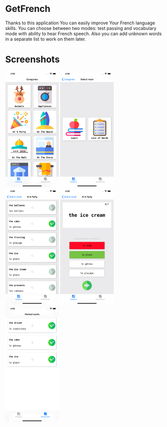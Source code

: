 # GetFrench
Thanks to this application You can easily improve Your French language skills. You can choose between two modes: test passing and vocabulary mode with ability to hear French speech. Also you can add unknown words in a separate list to work on them later.
# Screenshots
<img src="https://raw.githubusercontent.com/kyivzdat/GetFrench/master/11ProMax/1.png" width="170">  <img src="https://raw.githubusercontent.com/kyivzdat/GetFrench/master/11ProMax/2.png" width="170">  <img src="https://raw.githubusercontent.com/kyivzdat/GetFrench/master/11ProMax/3.png" width="170">  <img src="https://raw.githubusercontent.com/kyivzdat/GetFrench/master/11ProMax/4.png" width="170">  <img src="https://raw.githubusercontent.com/kyivzdat/GetFrench/master/11ProMax/5.png" width="170">


